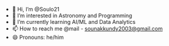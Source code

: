 - 👋 Hi, I’m @Soulo21
- 👀 I’m interested in Astronomy and Programming 
- 🌱 I’m currently learning AI/ML and Data Analytics
- 📫 How to reach me @mail - sounakkundy2003@gmail.com
- 😄 Pronouns: he/him
  

<!---
Soulo21/Soulo21 is a ✨ special ✨ repository because its `README.md` (this file) appears on your GitHub profile.
You can click the Preview link to take a look at your changes.
--->
